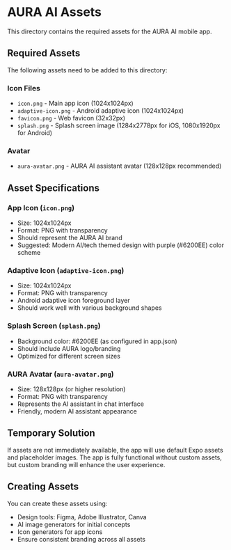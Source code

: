 # AURA AI Assets

This directory contains the required assets for the AURA AI mobile app.

## Required Assets

The following assets need to be added to this directory:

### Icon Files
- `icon.png` - Main app icon (1024x1024px)
- `adaptive-icon.png` - Android adaptive icon (1024x1024px)
- `favicon.png` - Web favicon (32x32px)
- `splash.png` - Splash screen image (1284x2778px for iOS, 1080x1920px for Android)

### Avatar
- `aura-avatar.png` - AURA AI assistant avatar (128x128px recommended)

## Asset Specifications

### App Icon (`icon.png`)
- Size: 1024x1024px
- Format: PNG with transparency
- Should represent the AURA AI brand
- Suggested: Modern AI/tech themed design with purple (#6200EE) color scheme

### Adaptive Icon (`adaptive-icon.png`)
- Size: 1024x1024px
- Format: PNG with transparency
- Android adaptive icon foreground layer
- Should work well with various background shapes

### Splash Screen (`splash.png`)
- Background color: #6200EE (as configured in app.json)
- Should include AURA logo/branding
- Optimized for different screen sizes

### AURA Avatar (`aura-avatar.png`)
- Size: 128x128px (or higher resolution)
- Format: PNG with transparency
- Represents the AI assistant in chat interface
- Friendly, modern AI assistant appearance

## Temporary Solution

If assets are not immediately available, the app will use default Expo assets and placeholder images. The app is fully functional without custom assets, but custom branding will enhance the user experience.

## Creating Assets

You can create these assets using:
- Design tools: Figma, Adobe Illustrator, Canva
- AI image generators for initial concepts
- Icon generators for app icons
- Ensure consistent branding across all assets
